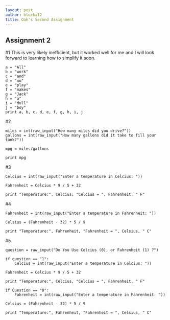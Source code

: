 ```yaml
---
layout: post
author: blucka12
title: Oak's Second Assignment
---
```


## Assignment 2

#1 This is very likely inefficient, but it worked well for me and I will look forward to learning how to simplify it soon.

```
a = "All"
b = "work"
c = "and"
d = "no"
e = "play"
f = "makes"
g = "Jack"
h = "a"
i = "dull"
j = "boy"
print a, b, c, d, e, f, g, h, i, j
```

#2

```
miles = int(raw_input("How many miles did you drive?"))
gallons = int(raw_input("How many gallons did it take to fill your tank?"))

mpg = miles/gallons

print mpg
```

#3

```
Celcius = int(raw_input("Enter a temperature in Celcius: "))

Fahrenheit = Celcius * 9 / 5 + 32

print "Temperature:", Celcius, "Celcius = ", Fahrenheit, " F"
```

#4 

```
Fahrenheit = int(raw_input("Enter a temperature in Fahrenheit: "))

Celsius = (Fahrenheit - 32) * 5 / 9

print "Temperature:", Fahrenheit, "Fahrenheit = ", Celsius, " C"
```

#5

```
question = raw_input("Do You Use Celcius (0), or Fahrenheit (1) ?")

if question == "1":
    Celcius = int(raw_input("Enter a temperature in Celcius: "))

Fahrenheit = Celcius * 9 / 5 + 32

print "Temperature:", Celcius, "Celcius = ", Fahrenheit, " F"

if Question == "0":
    Fahrenheit = int(raw_input("Enter a temperature in Fahrenheit: "))

Celsius = (Fahrenheit - 32) * 5 / 9

print "Temperature:", Fahrenheit, "Fahrenheit = ", Celsius, " C"
```
